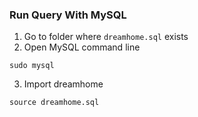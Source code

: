 ### Run Query With MySQL

1. Go to folder where `dreamhome.sql` exists
2. Open MySQL command line

```
sudo mysql
```

3. Import dreamhome

```
source dreamhome.sql
```
